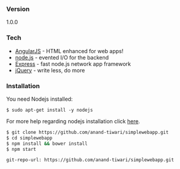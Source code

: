 ### Version
1.0.0

### Tech

* [AngularJS](https://docs.angularjs.org/guide/introduction) - HTML enhanced for web apps!
* [node.js](https://nodejs.org/en/docs/) - evented I/O for the backend
* [Express](http://expressjs.com/en/starter/installing.html) - fast node.js network app framework 
* [jQuery](https://jquery.com/) - write less, do more

### Installation

You need Nodejs installed:

`$ sudo apt-get install -y nodejs`

For more help regarding nodejs installation click [here](https://nodejs.org/en/download/package-manager/).
```sh
$ git clone https://github.com/anand-tiwari/simplewebapp.git
$ cd simplewebapp
$ npm install && bower install
$ npm start
```

`git-repo-url: https://github.com/anand-tiwari/simplewebapp.git` 